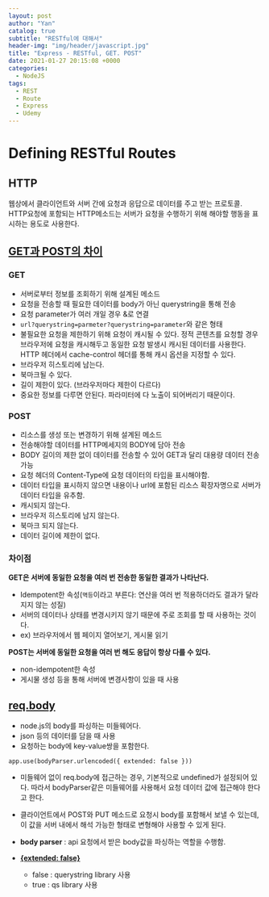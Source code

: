 ```yaml
---
layout: post
author: "Yan"
catalog: true
subtitle: "RESTful에 대해서"
header-img: "img/header/javascript.jpg"
title: "Express - RESTful, GET. POST"
date: 2021-01-27 20:15:08 +0000
categories:
  - NodeJS
tags:
  - REST
  - Route
  - Express
  - Udemy
---
```


# Defining RESTful Routes

## HTTP

웹상에서 클라이언트와 서버 간에 요청과 응답으로 데이터를 주고 받는 프로토콜. HTTP요청에 포함되는 HTTP메소드는 서버가 요청을 수행하기 위해 해야할 행동을 표시하는 용도로 사용한다.

## [GET과 POST의 차이](https://hongsii.github.io/2017/08/02/what-is-the-difference-get-and-post/)

### GET

- 서버로부터 정보를 조회하기 위해 설계된 메소드
- 요청을 전송할 때 필요한 데이터를 body가 아닌 querystring을 통해 전송
- 요청 parameter가 여러 개일 경우 &로 연결
- `url?querystring=parmeter?querystring=parameter`와 같은 형태
- 불필요한 요청을 제한하기 위해 요청이 캐시될 수 있다. 정적 콘텐츠를 요청할 경우 브라우저에 요청을 캐시해두고 동일한 요청 발생시 캐시된 데이터를 사용한다. HTTP 헤더에서 cache-control 헤더를 통해 캐시 옵션을 지정할 수 있다.
- 브라우저 히스토리에 남는다.
- 북마크될 수 있다.
- 길이 제한이 있다. (브라우저마다 제한이 다르다)
- 중요한 정보를 다루면 안된다. 파라미터에 다 노출이 되어버리기 때문이다.

### POST

- 리소스를 생성 또는 변경하기 위해 설계된 메소드
- 전송해야할 데이터를 HTTP메세지의 BODY에 담아 전송
- BODY 길이의 제한 없이 데이터를 전송할 수 있어 GET과 달리 대용량 데이터 전송 가능
- 요청 헤더의 Content-Type에 요청 데이터의 타입을 표시해야함.
- 데이터 타입을 표시하지 않으면 내용이나 url에 포함된 리소스 확장자명으로 서버가 데이터 타입을 유추함.
- 캐시되지 않는다.
- 브라우저 히스토리에 남지 않는다.
- 북마크 되지 않는다.
- 데이터 길이에 제한이 없다.

### 차이점

**GET은 서버에 동일한 요청을 여러 번 전송한 동일한 결과가 나타난다.**

- Idempotent한 속성(`멱등`이라고 부른다: 연산을 여러 번 적용하더라도 결과가 달라지지 않는 성질)
- 서버의 데이터나 상태를 변경시키지 않기 때문에 주로 조회를 할 때 사용하는 것이다.
- ex) 브라우저에서 웹 페이지 열어보기, 게시물 읽기

**POST는 서버에 동일한 요청을 여러 번 해도 응답이 항상 다를 수 있다.**

- non-idempotent한 속성
- 게시물 생성 등을 통해 서버에 변경사항이 있을 때 사용

## [req.body](https://velog.io/@yejinh/express-%EB%AF%B8%EB%93%A4%EC%9B%A8%EC%96%B4-bodyParser-%EB%AA%A8%EB%93%88)

- node.js의 body를 파싱하는 미들웨어다.
- json 등의 데이터를 담을 때 사용
- 요청하는 body에 key-value쌍을 포함한다.

`app.use(bodyParser.urlencoded({ extended: false }))`

- 미들웨어 없이 req.body에 접근하는 경우, 기본적으로 undefined가 설정되어 있다. 따라서 bodyParser같은 미들웨어를 사용해서 요청 데이터 값에 접근해야 한다고 한다.

- 클라이언트에서 POST와 PUT 메소드로 요청시 body를 포함해서 보낼 수 있는데, 이 값을 서버 내에서 해석 가능한 형태로 변형해야 사용할 수 있게 된다.

- **body parser** : api 요청에서 받은 body값을 파싱하는 역할을 수행함.

- [**{extended: false}**](https://stackoverflow.com/questions/29960764/what-does-extended-mean-in-express-4-0/45690436)
  - false : querystring library 사용
  - true : qs library 사용
